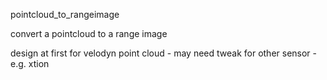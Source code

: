 pointcloud_to_rangeimage


  convert a pointcloud to a range image

  design at first for velodyn point cloud - may need tweak for other sensor - e.g. xtion
